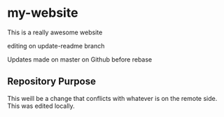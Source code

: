# my-website

This is a really awesome website

editing on update-readme branch

Updates made on master on Github before rebase

## Repository Purpose

This weill be a change that conflicts
with whatever is on the remote side.
This was edited locally.